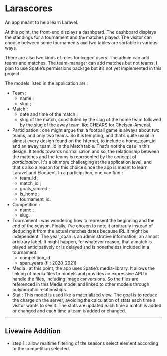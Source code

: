 # Larascores

An app meant to help learn Laravel. 

At this point, the front-end displays a dashboard. The dashboard displays the standings for a tournament and the matches played. The visitor can choose between some tournaments and two tables are sortable in various ways.

There are also two kinds of roles for logged users. The admin can add teams and matches. The team-manager can add matches but not teams. I plan to use Spatie’s permissions package but it’s not yet implemented in this project.

The models listed in the application are :

- Team :  
    - name ;
    - slug ; 
- Match : 
    - date and time of the match ;
    - slug of the match, constituted by the slug of the home team followed by the slug of the away team, like CHEARS for Chelsea-Arsenal.
- Participation : one might argue that a football game is always about two teams, and only two teams. So it is tempting, and that’s quite usual in almost every design found on the Internet, to include a home_team_id and an away_team_id in the Match table. That's not the case in this design. It tends towards normalisation and so, the relationship between the matches and the teams is represented by the concept of *participation*. It's a bit more challenging at the application level, and that's also a reason for this choice since the app is meant to learn Laravel and Eloquent. In a participation, one can find :
    - team_id ;
    - match_id ;
    - goals_scored ;
    - is_home ;
    - tournament_id.
- Competition : 
    - name ;
    - slug.
- Tournament : was wondering how to represent the beginning and the end of the season. Finally, i’ve chosen to note it arbitrarily instead of deducing it from the actual matches dates because IRL it might be independent. The year_span is an administrative information, an almost arbitrary label. It might happen, for whatever reason, that a match is played anticipatively or is delayed and is nonetheless included in a tournament.
    - competition_id
    - span_years (fi : 2020-2021)
- Media : at this point, the app uses Spatie’s media-library. It allows the linking of media files to models and provides an expressive API to handle the files, including image conversions. So the files are referenced in this Media model and linked to other models through polymorphic relationships.
- Stat : This model is used like a materialized view. The goal is to reduce the charge on the server, avoiding the calculation of stats each time a visitor wants to see it. The stats are updated each time a match is added or changed and each time a team is added or changed.

--------------------
## Livewire Addition

- step 1 : allow realtime filtering of the seasons select element according to the competition selected.
